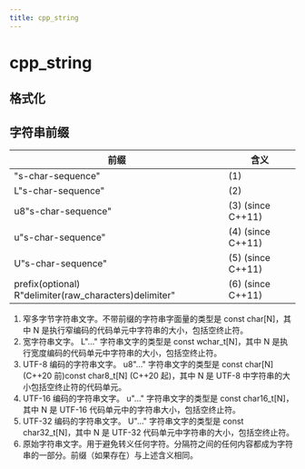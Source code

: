 ```yaml
---
title: cpp_string
---
```


# cpp_string

## 格式化

<!-- TODO: C++字符串格式化 -->

## 字符串前缀

| 前缀                                                   | 含义              |
| ------------------------------------------------------ | ----------------- |
| "s-char-sequence"                                      | (1)               |
| L"s-char-sequence"                                     | (2)               |
| u8"s-char-sequence"                                    | (3) (since C++11) |
| u"s-char-sequence"                                     | (4) (since C++11) |
| U"s-char-sequence"                                     | (5) (since C++11) |
| prefix(optional) R"delimiter(raw_characters)delimiter" | (6) (since C++11) |

1. 窄多字节字符串文字。不带前缀的字符串字面量的类型是 const char[N]，其中 N 是执行窄编码的代码单元中字符串的大小，包括空终止符。
1. 宽字符串文字。 L"..." 字符串文字的类型是 const wchar_t[N]，其中 N 是执行宽度编码的代码单元中字符串的大小，包括空终止符。
1. UTF-8 编码的字符串文字。 u8"..." 字符串文字的类型是 const char[N] (C++20 前)const char8_t[N] (C++20 起)，其中 N 是 UTF-8 中字符串的大小包括空终止符的代码单元。
1. UTF-16 编码的字符串文字。 u"..." 字符串文字的类型是 const char16_t[N]，其中 N 是 UTF-16 代码单元中的字符串大小，包括空终止符。
1. UTF-32 编码的字符串文字。 U"..." 字符串文字的类型是 const char32_t[N]，其中 N 是 UTF-32 代码单元中字符串的大小，包括空终止符。
1. 原始字符串文字。用于避免转义任何字符。分隔符之间的任何内容都成为字符串的一部分。前缀（如果存在）与上述含义相同。
